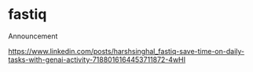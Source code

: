 # fastiq

Announcement

https://www.linkedin.com/posts/harshsinghal_fastiq-save-time-on-daily-tasks-with-genai-activity-7188016164453711872-4wHI

